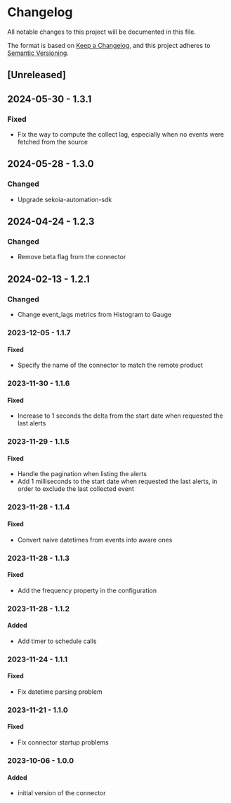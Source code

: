 # Changelog

All notable changes to this project will be documented in this file.

The format is based on [Keep a Changelog](https://keepachangelog.com/en/1.0.0/),
and this project adheres to [Semantic Versioning](https://semver.org/spec/v2.0.0.html).

## [Unreleased]

## 2024-05-30 - 1.3.1

### Fixed

- Fix the way to compute the collect lag, especially when no events were fetched from the source

## 2024-05-28 - 1.3.0

### Changed

- Upgrade sekoia-automation-sdk

## 2024-04-24 - 1.2.3

### Changed

- Remove beta flag from the connector

## 2024-02-13 - 1.2.1

### Changed

- Change event_lags metrics from Histogram to Gauge

### 2023-12-05 - 1.1.7

#### Fixed

- Specify the name of the connector to match the remote product

### 2023-11-30 - 1.1.6

#### Fixed

- Increase to 1 seconds the delta from the start date when requested the last alerts

### 2023-11-29 - 1.1.5

#### Fixed

- Handle the pagination when listing the alerts
- Add 1 milliseconds to the start date when requested the last alerts, in order to exclude the last collected event

### 2023-11-28 - 1.1.4

#### Fixed

- Convert naive datetimes from events into aware ones

### 2023-11-28 - 1.1.3

#### Fixed

- Add the frequency property in the configuration

### 2023-11-28 - 1.1.2

#### Added

- Add timer to schedule calls

### 2023-11-24 - 1.1.1

#### Fixed

- Fix datetime parsing problem

### 2023-11-21 - 1.1.0

#### Fixed

- Fix connector startup problems

### 2023-10-06 - 1.0.0

#### Added

- initial version of the connector
